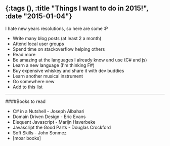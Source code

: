 {:tags (), :title "Things I want to do in 2015!", :date "2015-01-04"}
-----
I hate new years resolutions, so here are some :P

* Write many blog posts (at least 2 a month)
* Attend local user groups
* Spend time on stackoverflow helping others
* Read more
* Be amazing at the languages I already know and use (C# and js)
* Learn a new language (I'm thinking F#)
* Buy expensive whiskey and share it with dev buddies
* Learn another musical instrument
* Go somewhere new
* Add to this list
___

####Books to read
* C# in a Nutshell - Joseph Albahari
* Domain Driven Design - Eric Evans
* Elequent Javascript - Marijn Haverbeke 
* Javascript the Good Parts - Douglas Crockford
* Soft Skills - John Sonmez
* [moar books]

